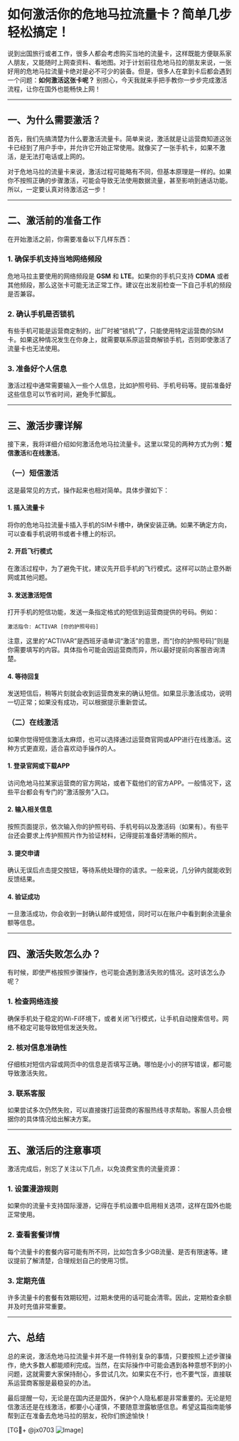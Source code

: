 # 如何激活你的危地马拉流量卡？简单几步轻松搞定！

说到出国旅行或者工作，很多人都会考虑购买当地的流量卡，这样既能方便联系家人朋友，又能随时上网查资料、看地图。对于计划前往危地马拉的朋友来说，一张好用的危地马拉流量卡绝对是必不可少的装备。但是，很多人在拿到卡后都会遇到一个问题：**如何激活这张卡呢？** 别担心，今天我就来手把手教你一步步完成激活流程，让你在国外也能畅快上网！

---

## 一、为什么需要激活？

首先，我们先搞清楚为什么要激活流量卡。简单来说，激活就是让运营商知道这张卡已经到了用户手中，并允许它开始正常使用。就像买了一张手机卡，如果不激活，是无法打电话或上网的。

对于危地马拉的流量卡来说，激活过程可能略有不同，但基本原理是一样的。如果你不按照正确的步骤激活，可能会导致无法使用数据流量，甚至影响到通话功能。所以，一定要认真对待激活这一步！

---

## 二、激活前的准备工作

在开始激活之前，你需要准备以下几样东西：

### 1. **确保手机支持当地网络频段**
危地马拉主要使用的网络频段是 **GSM** 和 **LTE**。如果你的手机只支持 **CDMA** 或者其他频段，那么这张卡可能无法正常工作。建议在出发前检查一下自己手机的频段是否兼容。

### 2. **确认手机是否锁机**
有些手机可能是运营商定制的，出厂时被“锁机”了，只能使用特定运营商的SIM卡。如果这种情况发生在你身上，就需要联系原运营商解锁手机，否则即使激活了流量卡也无法使用。

### 3. **准备好个人信息**
激活过程中通常需要输入一些个人信息，比如护照号码、手机号码等。提前准备好这些信息可以节省时间，避免手忙脚乱。

---

## 三、激活步骤详解

接下来，我将详细介绍如何激活危地马拉流量卡。这里以常见的两种方式为例：**短信激活**和**在线激活**。

### （一）短信激活

这是最常见的方式，操作起来也相对简单。具体步骤如下：

#### 1. 插入流量卡
将你的危地马拉流量卡插入手机的SIM卡槽中，确保安装正确。如果不确定方向，可以查看手机说明书或者卡槽上的标识。

#### 2. 开启飞行模式
在激活过程中，为了避免干扰，建议先开启手机的飞行模式。这样可以防止意外断网或其他问题。

#### 3. 发送激活短信
打开手机的短信功能，发送一条指定格式的短信到运营商提供的号码。例如：
```
激活指令: ACTIVAR [你的护照号码]
```
注意，这里的“ACTIVAR”是西班牙语单词“激活”的意思，而“[你的护照号码]”则是你需要填写的内容。具体指令可能会因运营商而异，所以最好提前向客服咨询清楚。

#### 4. 等待回复
发送短信后，稍等片刻就会收到运营商发来的确认短信。如果显示激活成功，说明一切正常；如果没有成功，可以根据提示重新尝试。

### （二）在线激活

如果你觉得短信激活太麻烦，也可以选择通过运营商官网或APP进行在线激活。这种方式更直观，适合喜欢动手操作的人。

#### 1. 登录官网或下载APP
访问危地马拉某家运营商的官方网站，或者下载他们的官方APP。一般情况下，这些平台都会有专门的“激活服务”入口。

#### 2. 输入相关信息
按照页面提示，依次输入你的护照号码、手机号码以及激活码（如果有）。有些平台还会要求上传护照照片作为验证材料，记得提前准备好清晰的照片。

#### 3. 提交申请
确认无误后点击提交按钮，等待系统处理你的请求。一般来说，几分钟内就能收到反馈结果。

#### 4. 验证成功
一旦激活成功，你会收到一封确认邮件或短信，同时可以在账户中看到剩余流量余额等信息。

---

## 四、激活失败怎么办？

有时候，即使严格按照步骤操作，也可能会遇到激活失败的情况。这时该怎么办呢？

### 1. 检查网络连接
确保手机处于稳定的Wi-Fi环境下，或者关闭飞行模式，让手机自动搜索信号。网络不稳定可能导致短信发送失败。

### 2. 核对信息准确性
仔细核对短信内容或网页中的信息是否填写正确。哪怕是小小的拼写错误，都可能导致激活失败。

### 3. 联系客服
如果尝试多次仍然失败，可以直接拨打运营商的客服热线寻求帮助。客服人员会根据你的具体情况给出解决方案。

---

## 五、激活后的注意事项

激活完成后，别忘了关注以下几点，以免浪费宝贵的流量资源：

### 1. 设置漫游规则
如果你的流量卡支持国际漫游，记得在手机设置中启用相关选项，这样在国外也能正常使用。

### 2. 查看套餐详情
每个流量卡的套餐内容可能有所不同，比如包含多少GB流量、是否有限速等。建议提前了解清楚，合理规划自己的使用习惯。

### 3. 定期充值
许多流量卡的套餐有效期较短，过期未使用的话可能会清零。因此，定期检查余额并及时充值非常重要。

---

## 六、总结

总的来说，激活危地马拉流量卡并不是一件特别复杂的事情，只要按照上述步骤操作，绝大多数人都能顺利完成。当然，在实际操作中可能会遇到各种意想不到的小问题，这就需要大家保持耐心，多尝试几次。如果实在不行，也不要气馁，直接联系运营商客服是最稳妥的办法。

最后提醒一句，无论是在国内还是国外，保护个人隐私都是非常重要的。无论是短信激活还是在线激活，都要小心谨慎，不要随意泄露敏感信息。希望这篇指南能够帮到正在准备去危地马拉的朋友，祝你们旅途愉快！

[TG💪+ @jx0703 ![Image](https://github.com/user-attachments/assets/dbca1d08-cadb-493c-b0ec-ad6f7a83f270)]